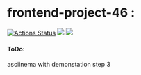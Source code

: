 # frontend-project-46 :
[![Actions Status](https://github.com/dregmar-bot/frontend-project-46/workflows/hexlet-check/badge.svg)](https://github.com/dregmar-bot/frontend-project-46/actions)
<a href="https://codeclimate.com/github/dregmar-bot/frontend-project-46/maintainability"><img src="https://api.codeclimate.com/v1/badges/2a3dd4e6948b155d0e7e/maintainability" /></a>
<a href="https://codeclimate.com/github/dregmar-bot/frontend-project-46/test_coverage"><img src="https://api.codeclimate.com/v1/badges/2a3dd4e6948b155d0e7e/test_coverage" /></a>
#### ToDo:

asciinema with demonstation step 3
